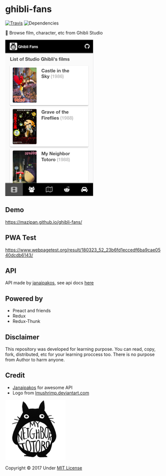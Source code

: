# ghibli-fans

[![Travis](https://img.shields.io/travis/mazipan/ghibli-fans.svg)](https://travis-ci.org/mazipan/ghibli-fans) ![Dependencies](https://img.shields.io/david/mazipan/ghibli-fans.svg)

🐰 Browse film, character, etc from Ghibli Studio


![Ghibli-Fans](https://github.com/mazipan/ghibli-fans/blob/master/screenshoot.png?raw=true)

## Demo

https://mazipan.github.io/ghibli-fans/

## PWA Test

https://www.webpagetest.org/result/180323_52_23b6fd1eccedf6ba9cae0540dcdb6143/

## API

API made by [janaipakos](https://github.com/janaipakos/ghibliapi), see api docs [here](https://ghibliapi.herokuapp.com/)

## Powered by

+ Preact and friends
+ Redux
+ Redux-Thunk

## Disclaimer

This repository was developed for learning purpose.
You can read, copy, fork, distributed, etc for your learning proccess too.
There is no purpose from Author to harm anyone.

## Credit

+ [Janaipakos](https://github.com/janaipakos/ghibliapi) for awesome API
+ Logo from [lmushrimp.deviantart.com](https://lmushrimp.deviantart.com/art/My-Neighbor-Totoro-523346501)

![Tororo](https://github.com/mazipan/ghibli-fans/blob/master/src/assets/icons/android-icon-192x192.png?raw=true)

Copyright © 2017 Under [MIT License](https://github.com/mazipan/ghibli-fans/blob/master/LICENSE)
